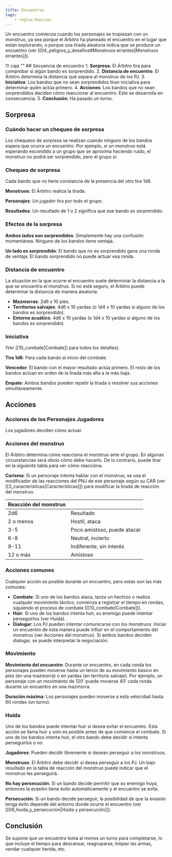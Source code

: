 ```yaml
---
title: Encuentros
tags:
    - reglas-basicas
---
```


Un encuentro comienza cuando los personajes se tropiezan con un monstruo, ya sea porque el Árbitro ha planeado el encuentro en el lugar que están explorando, o porque una tirada aleatoria indica que se produce un encuentro (ver [[04_peligros_y_desafios#Monstruos errantes|Monstruos errantes]]).

!!! caja ""
    ## Secuencia de encuentro
    1. **Sorpresa**: El Árbitro tira para comprobar si algún bando es sorprendido.
    2. **Distancia de encuentro**: El Árbitro determina la distancia que separa al monstruo de los PJ.
    3. **Iniciativa**: Los bandos que no sean sorprendidos tiran iniciativa para determinar quién actúa primero.
    4. **Acciones**: Los bandos que no sean sorprendidos deciden cómo reaccionar al encuentro. Este se desarrolla en consecuencia.
    5. **Conclusión**: Ha pasado un turno.

## Sorpresa
### Cuándo hacer un chequeo de sorpresa
Los chequeos de sorpresa se realizan cuando ninguno de los bandos espera que ocurra un encuentro. Por ejemplo, si un monstruo está esperando escondido a un grupo que se aproxima haciendo ruido, el monstruo no podrá ser sorprendido, pero el grupo sí.

### Chequeo de sorpresa
Cada bando que no tiene constancia de la presencia del otro tira 1d6.

**Monstruos**: El Árbitro realiza la tirada.

**Personajes**: Un jugador tira por todo el grupo.

**Resultados**: Un resultado de 1 o 2 significa que ese bando es sorprendido.

### Efectos de la sorpresa
**Ambos lados son sorprendidos**: Simplemente hay una confusión momentánea. Ninguno de los bandos tiene ventaja.

**Un lado es sorprendido**: El bando que no es sorprendido gana una ronda de ventaja. El bando sorprendido no puede actuar esa ronda.

### Distancia de encuentro
La situación en la que ocurre el encuentro suele determinar la distancia a la que se encuentra el monstruo. Si no está seguro, el Árbitro puede determinar la distancia de manera aleatoria:

 -  **Mazmorras**: 2d6 x 10 pies.
 -  **Territorios salvajes**: 4d6 x 10 yardas (o 1d4 x 10 yardas si alguno de los bandos es sorprendido).
 -  **Entorno acuático**: 4d6 x 10 yardas (o 1d4 x 10 yardas si alguno de los bandos es sorprendido).
 
### Iniciativa
(Ver [[10_combate|Combate]] para todos los detalles).

**Tira 1d6**: Para cada bando al inicio del combate.

**Vencedor**: El bando con el mayor resultado actúa primero. El resto de los bandos actúan en orden de la tirada más alta a la más baja.

**Empate**: Ambos bandos pueden repetir la tirada o resolver sus acciones simultáneamente.

## Acciones
### Acciones de los Personajes Jugadores
Los jugadores deciden cómo actuar.

### Acciones del monstruo
El Árbitro determina cómo reacciona el monstruo ante el grupo. En algunas circunstancias será obvio cómo debe hacerlo. De lo contrario, puede tirar en la siguiente tabla para ver cómo reacciona.

**Carisma**: Si un personaje intenta hablar con el monstruo, se usa el modificador de las reacciones del PNJ de ese personaje según su CAR (ver [[3_caracteristicas|Características]]) para modificar la tirada de reacción del monstruo.

| Reacción del monstruo |                             |
| --------------------- | :-------------------------- |
| 2d6                   | Resultado                   |
| 2 o menos             | Hostil, ataca               |
| 3-5                   | Poco amistoso, puede atacar |
| 6-8                   | Neutral, incierto           |
| 9-11                  | Indiferente, sin interés    |
| 12 o más              | Amistoso                    |


### Acciones comunes
Cualquier acción es posible durante un encuentro, pero estas son las más comunes:

-  **Combate**: Si uno de los bandos ataca, lanza un hechizo o realiza cualquier movimiento táctico, comienza a registrar el tiempo en rondas, siguiendo el proceso de combate ([[10_combate|Combate]]).
-  **Huir**: Si uno de los bandos intenta huir, su enemigo puede intentar perseguirlos (ver Huida).
-  **Dialogar**: Los PJ pueden intentar comunicarse con los monstruos. Iniciar un encuentro de esta manera puede influir en el comportamiento del monstruo (ver Acciones del monstruo). Si ambos bandos deciden dialogar, se puede interpretar la negociación.

### Movimiento
**Movimiento del encuentro**: Durante un encuentro, en cada ronda los personajes pueden moverse hasta un tercio de su movimiento básico en pies (en una mazmorra) o en yardas (en territorio salvaje). Por ejemplo, un personaje con un movimiento de 120’ puede moverse 40’ cada ronda durante un encuentro en una mazmorra.

**Duración máxima**: Los personajes pueden moverse a esta velocidad hasta 60 rondas (un turno).

### Huida
Uno de los bandos puede intentar huir si desea evitar el encuentro. Esta acción se llama huir y solo es posible antes de que comience el combate. Si uno de los bandos intenta huir, el otro bando debe decidir si intenta perseguirlos o no.

**Jugadores**: Pueden decidir libremente si desean perseguir a los monstruos.

**Monstruos**: El Árbitro debe decidir si desea perseguir a los PJ. Un bajo resultado en la tabla de reacción del monstruo puede indicar que el monstruo les perseguirá.

**No hay persecución**: Si un bando decide permitir que su enemigo huya, entonces la evasión tiene éxito automáticamente y el encuentro se evita.

**Persecución**: Si un bando decide perseguir, la posibilidad de que la evasión tenga éxito depende del entorno donde ocurre el encuentro (ver [[09_huida_y_persecucion|Huida y persecución]]).

## Conclusión
Se supone que un encuentro toma al menos un turno para completarse, lo que incluye el tiempo para descansar, reagruparse, limpiar las armas, vendar cualquier herida, etc.
